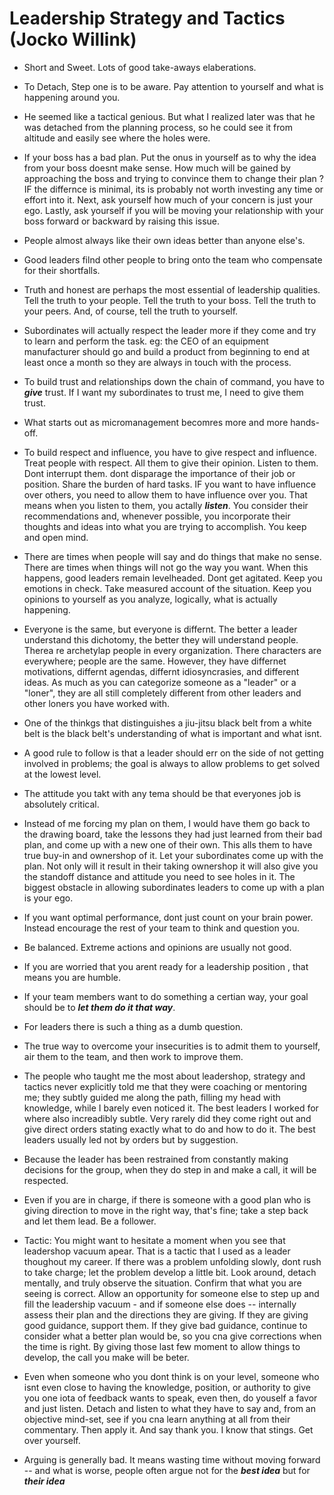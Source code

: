 # Leadership Strategy and Tactics (Jocko Willink)

- Short and Sweet.  Lots of good take-aways elaberations.

- To Detach, Step one is to be aware. Pay attention to yourself and what is happening around you.

- He seemed like a tactical genious. But what I realized later was that he was detached from the planning process, so he could see it from altitude and easily see where the holes were.

- If your boss has a bad plan. Put the onus in yourself as to why the idea from your boss doesnt make sense.  How much will be gained by approaching the boss and trying to convince them to change their plan ? IF the differnce is minimal, its is probably not worth investing any time or effort into it. Next, ask yourself how much of your concern is just your ego. Lastly, ask yourself if you will be moving your relationship with your boss forward or backward by raising this issue.

- People almost always like their own ideas better than anyone else's.

- Good leaders filnd other people to bring onto the team who compensate for their shortfalls.

- Truth and honest are perhaps the most essential of leadership qualities. Tell the truth to your people. Tell the truth to your boss. Tell the truth to your peers. And, of course, tell the truth to yourself.

- Subordinates will actually respect the leader more if they come and try to learn and perform the task. eg: the CEO of an equipment manufacturer should go and build a product from beginning to end at least once a month so they are always in touch with the process.

- To build trust and relationships down the chain of command, you have to **_give_** trust. If I want my subordinates to trust me, I need to give them trust.

- What starts out as micromanagement becomres more and more hands-off.

- To build respect and influence, you have to give respect and influence. Treat people with respect. All them to give their opinion. Listen to them. Dont interrupt them. dont disparage the importance of their job or position. Share the burden of hard tasks. IF you want to have influence over others, you need to allow them to have influence over you. That means when you listen to them, you actally **_listen_**. You consider their recommendations and, whenever possible, you incorporate their thoughts and ideas into what you are trying to accomplish. You keep and open mind.

- There are times when people will say and do things that make no sense. There are times when things will not go the way you want. When this happens, good leaders remain levelheaded. Dont get agitated. Keep you emotions in check. Take measured account of the situation. Keep you opinions to yourself as you analyze, logically, what is actually happening.

- Everyone is the same, but everyone is differnt. The better a leader understand this dichotomy, the better they will understand people. Therea re archetylap people in every organization. There characters are everywhere; people are the same. However, they have differnet motivations, differnt agendas, differnt idiosyncrasies, and different ideas. As much as you can categorize someone as a "leader" or a "loner", they are all still completely different from other leaders and other loners you have worked with.

- One of the thinkgs that distinguishes a jiu-jitsu black belt from a white belt is the black belt's understanding of what is important and what isnt.

- A good rule to follow is that a leader should err on the side of not getting involved in problems; the goal is always to allow problems to get solved at the lowest level.

- The attitude you takt with any tema should be that everyones job is absolutely critical.

- Instead of me forcing my plan on them, I would have them go back to the drawing board, take the lessons they had just learned from their bad plan, and come up with a new one of their own. This alls them to have true buy-in and ownershop of it.  Let your subordinates come up with the plan. Not only will it result in their taking ownershop it will also give you the standoff distance and attitude you need to see holes in it. The biggest obstacle in allowing subordinates leaders to come up with a plan is your ego.

- If you want optimal performance, dont just count on your brain power. Instead encourage the rest of your team to think and question you.

- Be balanced. Extreme actions and opinions are usually not good.

- If you are worried that you arent ready for a leadership position , that means you are humble.

- If your team members want to do something a certian way, your goal should be to **_let them do it that way_**.

- For leaders there is such a thing as a dumb question.

- The true way to overcome your insecurities is to admit them to yourself, air them to the team, and then work to improve them.

- The people who taught me the most about leadershop, strategy and tactics never explicitly told me that they were coaching or mentoring me; they subtly guided me along the path, filling my head with knowledge, while I barely even noticed it. The best leaders I worked for where also increadibly subtle. Very  rarely did they come right out and give direct orders stating exactly what to do and how to do it. The best leaders usually led not by orders but by suggestion.

- Because the leader has been restrained from constantly making decisions for the group, when they do step in and make a call, it will be respected.

- Even if you are in charge, if there is someone with a good plan who is giving direction to move in the right way, that's fine; take a step back and let them lead. Be a follower.

- Tactic: You might want to hesitate a moment when you see that leadershop vacuum apear. That is a tactic that I used as a leader thoughout my career.  If there was a problem unfolding slowly, dont rush to take charge; let the problem develop a little bit. Look around, detach mentally, and truly observe the situation. Confirm that what you are seeing is correct. Allow an opportunity for someone else to step up and fill the leadership vacuum - and if someone else does -- internally assess their plan and the directions they are giving. If they are giving good guidance, support them. If they give bad guidance, continue to consider what a better plan would be, so you cna give corrections when the time is right.  By giving those last few moment to allow things to develop, the call you make will be beter.

- Even when someone who you dont think is on your level, someone who isnt even close to having the knowledge, position, or authority to give you one iota of feedback wants to speak, even then, do youself a favor and just listen. Detach and listen to what they have to say and, from an objective mind-set, see if you cna learn anything at all from their commentary. Then apply it. And say thank you. I know that stings. Get over yourself.

- Arguing is generally bad. It means wasting time without moving forward -- and what is worse, people often argue not for the **_best idea_**  but for **_their idea_** 